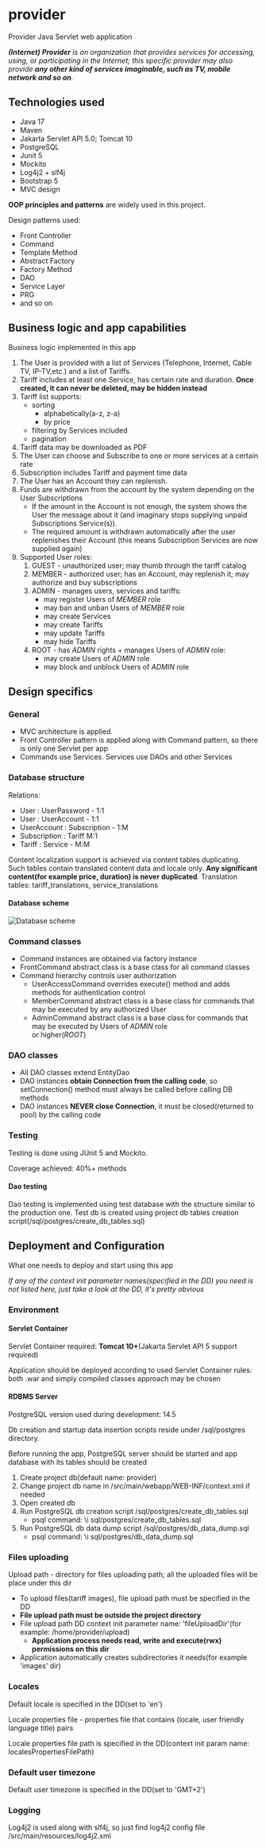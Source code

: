 # provider
Provider Java Servlet web application

_**(Internet) Provider** is an organization that provides services for accessing, using, or participating in the 
Internet; this specific provider may also provide **any other kind of services imaginable, such as TV, mobile network 
and so on**._

## Technologies used
* Java 17
* Maven
* Jakarta Servlet API 5.0; Tomcat 10
* PostgreSQL
* Junit 5
* Mockito
* Log4j2 + slf4j
* Bootstrap 5
* MVC design

**OOP principles and patterns** are widely used in this project.

Design patterns used:
* Front Controller
* Command
* Template Method
* Abstract Factory
* Factory Method
* DAO
* Service Layer
* PRG
* and so on

## Business logic and app capabilities
Business logic implemented in this app
1. The User is provided with a list of Services (Telephone, Internet, Cable TV, IP-TV,etc.) and a list of Tariffs. 
2. Tariff includes at least one Service, has certain rate and duration. **Once created, it can never be deleted, 
may be hidden instead**
3. Tariff list supports:
   * sorting
     * alphabetically(a-z, z-a)
     * by price
   * filtering by Services included
   * pagination
4. Tariff data may be downloaded as PDF
5. The User can choose and Subscribe to one or more services at a certain rate
6. Subscription includes Tariff and payment time data
7. The User has an Account they can replenish. 
8. Funds are withdrawn from the account by the system depending on the User Subscriptions
   * If the amount in the Account is not enough, the system shows the User the message about it
   (and imaginary stops supplying unpaid Subscriptions Service(s)).
   * The required amount is withdrawn automatically after the user replenishes their Account
   (this means Subscription Services are now supplied again)
9. Supported User roles:
   1) GUEST - unauthorized user; may thumb through the tariff catalog
   2) MEMBER - authorized user; has an Account, may replenish it; may authorize and buy subscriptions
   3) ADMIN - manages users, services and tariffs:
      * may register Users of _MEMBER_ role
      * may ban and unban Users of _MEMBER_ role
      * may create Services
      * may create Tariffs
      * may update Tariffs
      * may hide Tariffs
   4) ROOT - has _ADMIN_ rights + manages Users of _ADMIN_ role:
      * may create Users of _ADMIN_ role
      * may block and unblock Users of _ADMIN_ role

## Design specifics
### General
* MVC architecture is applied.
* Front Controller pattern is applied along with Command pattern, so there is only one Servlet per app
* Commands use Services. Services use DAOs and other Services

### Database structure
Relations:
* User : UserPassword - 1:1
* User : UserAccount - 1:1
* UserAccount : Subscription - 1:M
* Subscription : Tariff M:1
* Tariff : Service - M:M

Content localization support is achieved via content tables duplicating. Such tables contain translated content 
data and locale only. **Any significant content(for example price, duration) is never duplicated**. 
Translation tables: tariff_translations, service_translations

#### Database scheme
![Database scheme](img/postgres_db_scheme.png "Database scheme")

### Command classes
* Command instances are obtained via factory instance
* FrontCommand abstract class is a base class for all command classes
* Command hierarchy controls user authorization
  * UserAccessCommand overrides execute() method and adds methods for authentication control
  * MemberCommand abstract class is a base class for commands that may be executed by any authorized User
  * AdminCommand abstract class is a base class for commands that may be executed by Users of _ADMIN_ role  
  or higher(_ROOT_)

### DAO classes
* All DAO classes extend EntityDao
* DAO instances **obtain Connection from the calling code**, so setConnection() method must always be called before 
calling DB methods
* DAO instances **NEVER close Connection**, it must be closed(returned to pool) by the calling code

### Testing
Testing is done using JUnit 5 and Mockito.

Coverage achieved: 40%+ methods

#### Dao testing
Dao testing is implemented using test database with the structure similar to the production one.
Test db is created using project db tables creation script(/sql/postgres/create_db_tables.sql)

## Deployment and Configuration
What one needs to deploy and start using this app

_If any of the context init parameter names(specified in the DD) you need is not listed here, just take a look
at the DD, it's pretty obvious_

### Environment
#### Servlet Container
Servlet Container required: **Tomcat 10+**(Jakarta Servlet API 5 support required)

Application should be deployed according to used Servlet Container rules: both .war and simply compiled classes
approach may be chosen

#### RDBMS Server
PostgreSQL version used during development: 14.5

Db creation and startup data insertion scripts reside under /sql/postgres directory.

Before running the app, PostgreSQL server should be started and app database with its tables should be created
1. Create project db(default name: provider)
2. Change project db name in /src/main/webapp/WEB-INF/context.xml if needed
3. Open created db
4. Run PostgreSQL db creation script /sql/postgres/create_db_tables.sql
   * psql command: \i sql/postgres/create_db_tables.sql
5. Run PostgreSQL db data dump script /sql/postgres/db_data_dump.sql
    * psql command: \i sql/postgres/db_data_dump.sql

### Files uploading
Upload path - directory for files uploading path; all the uploaded files will be place under this dir
* To upload files(tariff images), file upload path must be specified in the DD
* **File upload path must be outside the project directory**
* File upload path DD context init parameter name: 'fileUploadDir'(for example: /home/provider/upload)
    * **Application process needs read, write and execute(rwx) permissions on this dir**
* Application automatically creates subdirectories it needs(for example 'images' dir)

### Locales
Default locale is specified in the DD(set to 'en')

Locale properties file - properties file that contains (locale, user friendly language title) pairs

Locale properties file path is specified in the DD(context init param name: localesPropertiesFilePath)

### Default user timezone
Default user timezone is specified in the DD(set to 'GMT+2')

### Logging
Log4j2 is used along with slf4j, so just find log4j2 config file /src/main/resources/log4j2.xml
